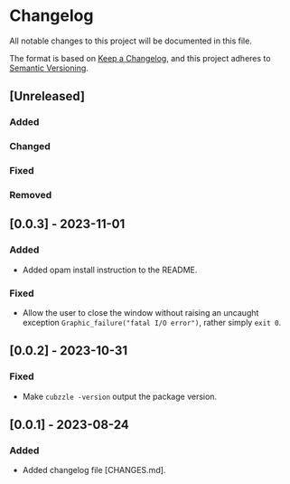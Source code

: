 # Changelog

All notable changes to this project will be documented in this file.

The format is based on [Keep a Changelog](https://keepachangelog.com/en/1.0.0),
and this project adheres to [Semantic Versioning](https://semver.org/spec/v2.0.0.html).

## [Unreleased]

### Added
### Changed
### Fixed
### Removed

## [0.0.3] - 2023-11-01

### Added

- Added opam install instruction to the README.

### Fixed

- Allow the user to close the window without raising an uncaught exception
  `Graphic_failure("fatal I/O error")`, rather simply `exit 0`.

## [0.0.2] - 2023-10-31

### Fixed

- Make `cubzzle -version` output the package version.

## [0.0.1] - 2023-08-24

### Added

- Added changelog file [CHANGES.md].
